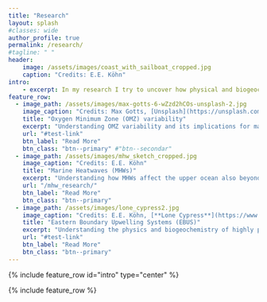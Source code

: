 ```yaml
---
title: "Research"
layout: splash
#classes: wide
author_profile: true
permalink: /research/
#tagline: " "
header:
    image: /assets/images/coast_with_sailboat_cropped.jpg
    caption: "Credits: E.E. Köhn"
intro: 
    - excerpt: In my research I try to uncover how physical and biogeochemical processes shape the marine environment as we know it. An improved understanding of these mechanisms can help us anticipate future ocean and climate changes and support the preservation of marine ecosystem services, such as the provision of food or the uptake of excess heat and carbon dioxide. Next to this human-centered motivation, I am further driven by a simple fascination for all processes that occur against the backdrop of the whirling and swirling ocean. 
feature_row:
  - image_path: /assets/images/max-gotts-6-wZzd2hCOs-unsplash-2.jpg
    image_caption: "Credits: Max Gotts, [Unsplash](https://unsplash.com/photos/6-wZzd2hCOs)"
    title: "Oxygen Minimum Zone (OMZ) variability"
    excerpt: "Understanding OMZ variability and its implications for marine life."
    url: "#test-link"
    btn_label: "Read More"
    btn_class: "btn--primary" #"btn--secondar"
  - image_path: /assets/images/mhw_sketch_cropped.jpg
    image_caption: "Credits: E.E. Köhn"
    title: "Marine Heatwaves (MHWs)"
    excerpt: "Understanding how MHWs affect the upper ocean also beyond the sea surface."
    url: "/mhw_research/"
    btn_label: "Read More"
    btn_class: "btn--primary"
  - image_path: /assets/images/lone_cypress2.jpg
    image_caption: "Credits: E.E. Köhn, [**Lone Cypress**](https://www.openstreetmap.org/#map=18/36.56922/-121.96568)"
    title: "Eastern Boundary Upwelling Systems (EBUS)"
    excerpt: "Understanding the physics and biogeochemistry of highly productive EBUS."
    url: "#test-link"
    btn_label: "Read More"
    btn_class: "btn--primary"
---
```


{% include feature_row id="intro" type="center" %}

{% include feature_row %}
